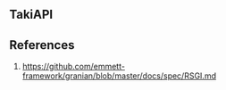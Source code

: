## TakiAPI

## References

1. https://github.com/emmett-framework/granian/blob/master/docs/spec/RSGI.md
